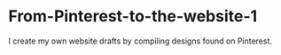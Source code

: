 # From-Pinterest-to-the-website-1
I create my own website drafts by compiling designs found on Pinterest.
